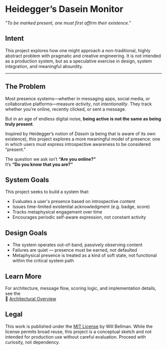 # Heidegger’s Dasein Monitor
_"To be marked present, one must first affirm their existence."_

## Intent
This project explores how one might approach a non-traditional, highly abstract problem with pragmatic and creative engineering. It is not intended as a production system, but as a speculative exercise in design, system integration, and meaningful absurdity.

---

## The Problem

Most presence systems—whether in messaging apps, social media, or collaborative platforms—measure *activity*, not *intentionality*. They track whether you’re online, recently clicked, or sent a message.

But in an age of endless digital noise, **being active is not the same as being truly present**.

Inspired by Heidegger’s notion of *Dasein* (a being that is aware of its own existence), this project explores a more meaningful model of presence: one in which users must express introspective awareness to be considered “present.”

The question we ask isn’t **“Are you online?”**  
It’s **“Do you know that you are?”**

## System Goals

This project seeks to build a system that:

- Evaluates a user's presence based on introspective content
- Issues time-limited existential acknowledgment (e.g. badge, score)
- Tracks metaphysical engagement over time
- Encourages periodic self-aware expression, not constant activity

## Design Goals
- The system operates out-of-band, passively observing content
- Failures are quiet — presence must be earned, not defaulted
- Metaphysical presence is treated as a kind of soft state, not functional within the critical system path

## Learn More

For architecture, message flow, scoring logic, and implementation details, see the  
📐 [Architectural Overview](./Architecture/README.md)

## Legal
This work is published under the [MIT License](/LICENSE) by Will Bellman.
While the license permits broad reuse, this project is a conceptual sketch and not intended for production use without careful evaluation. Proceed with curiosity, not dependency.
